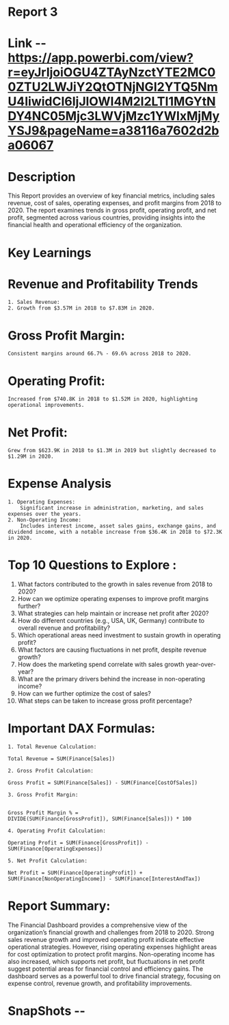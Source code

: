 # Report 3
# Link -- https://app.powerbi.com/view?r=eyJrIjoiOGU4ZTAyNzctYTE2MC00ZTU2LWJiY2QtOTNjNGI2YTQ5NmU4IiwidCI6IjJlOWI4M2I2LTI1MGYtNDY4NC05Mjc3LWVjMzc1YWIxMjMyYSJ9&pageName=a38116a7602d2ba06067
# Description 
This Report provides an overview of key financial metrics, including sales revenue, cost of sales, operating expenses, 
and profit margins from 2018 to 2020. The report examines trends in gross profit, operating profit, and net profit, 
segmented across various countries, providing insights into the financial health and operational efficiency of the organization.

# Key Learnings
# Revenue and Profitability Trends
	1. Sales Revenue:
	2. Growth from $3.57M in 2018 to $7.83M in 2020.
# Gross Profit Margin:
	Consistent margins around 66.7% - 69.6% across 2018 to 2020.
# Operating Profit:
	Increased from $740.8K in 2018 to $1.52M in 2020, highlighting operational improvements.
# Net Profit:
	Grew from $623.9K in 2018 to $1.3M in 2019 but slightly decreased to $1.29M in 2020.
# Expense Analysis
	1. Operating Expenses:
		Significant increase in administration, marketing, and sales expenses over the years.
	2. Non-Operating Income:
		Includes interest income, asset sales gains, exchange gains, and dividend income, with a notable increase from $36.4K in 2018 to $72.3K in 2020.
		
# Top 10 Questions to Explore :
1. What factors contributed to the growth in sales revenue from 2018 to 2020?
2. How can we optimize operating expenses to improve profit margins further?
3. What strategies can help maintain or increase net profit after 2020?
4. How do different countries (e.g., USA, UK, Germany) contribute to overall revenue and profitability?
5. Which operational areas need investment to sustain growth in operating profit?
6. What factors are causing fluctuations in net profit, despite revenue growth?
7. How does the marketing spend correlate with sales growth year-over-year?
8. What are the primary drivers behind the increase in non-operating income?
9. How can we further optimize the cost of sales?
10. What steps can be taken to increase gross profit percentage?

# Important DAX Formulas: 


	1. Total Revenue Calculation:

	Total Revenue = SUM(Finance[Sales])

	2. Gross Profit Calculation:

	Gross Profit = SUM(Finance[Sales]) - SUM(Finance[CostOfSales])
	
	3. Gross Profit Margin:


	Gross Profit Margin % = 
	DIVIDE(SUM(Finance[GrossProfit]), SUM(Finance[Sales])) * 100
	
	4. Operating Profit Calculation:

	Operating Profit = SUM(Finance[GrossProfit]) - SUM(Finance[OperatingExpenses])
	
	5. Net Profit Calculation:

	Net Profit = SUM(Finance[OperatingProfit]) + SUM(Finance[NonOperatingIncome]) - SUM(Finance[InterestAndTax])
	
# Report Summary: 
The Financial Dashboard provides a comprehensive view of the organization’s financial growth and challenges from 2018 to 2020. 
Strong sales revenue growth and improved operating profit indicate effective operational strategies. However, rising operating expenses highlight areas 
for cost optimization to protect profit margins. Non-operating income has also increased, which supports net profit, but fluctuations in net profit 
suggest potential areas for financial control and efficiency gains. The dashboard serves as a powerful tool to drive financial strategy, focusing on 
expense control, revenue growth, and profitability improvements.

# SnapShots --

